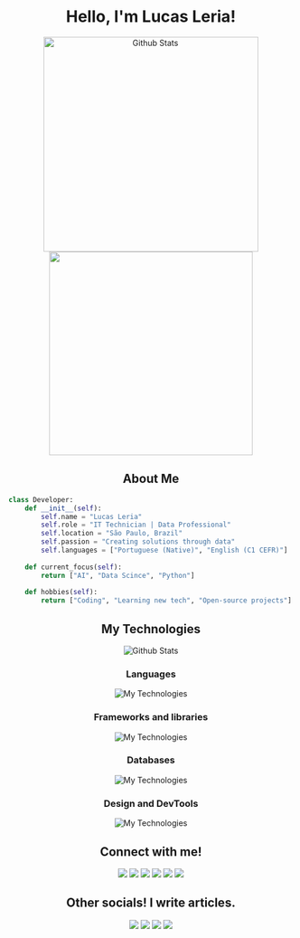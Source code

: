 <div align="center">
  
# Hello, I'm Lucas Leria!

<img width=380 src="https://github-readme-streak-stats.herokuapp.com/?user=lucasgleria&theme=dark&hide_border=false" alt="Github Stats"/>  
<img width=360 src="https://github-readme-stats.vercel.app/api?username=lucasgleria&theme=dark&rank_icon=github&ring_color=FFA500"/>


## About Me
</div>

```python
class Developer:
    def __init__(self):
        self.name = "Lucas Leria"
        self.role = "IT Technician | Data Professional"
        self.location = "São Paulo, Brazil"
        self.passion = "Creating solutions through data"
        self.languages = ["Portuguese (Native)", "English (C1 CEFR)"]
        
    def current_focus(self):
        return ["AI", "Data Scince", "Python"]
    
    def hobbies(self):
        return ["Coding", "Learning new tech", "Open-source projects"]
```

<div align="center">

## My Technologies

<img src="https://github-readme-stats.vercel.app/api/top-langs/?username=lucasgleria&theme=dark&hide_border=false&include_all_commits=true&count_private=true&layout=compact" alt="Github Stats"/>

### Languages
![My Technologies](https://skillicons.dev/icons?i=md,php,nodejs,r&theme=dark)

### Frameworks and libraries
![My Technologies](https://skillicons.dev/icons?i=tensorflow,django,flask,fastapi,jquery,tailwind,prisma&theme=dark)

### Databases
![My Technologies](https://skillicons.dev/icons?i=mysql,sqlite,postgres,mongodb,planetscale&theme=dark)

### Design and DevTools
![My Technologies](https://skillicons.dev/icons?i=figma,git,vercel,docker&theme=dark)

## Connect with me!

<a href="https://www.linkedin.com/in/lucasleria/" target="_blank"><img src="https://img.shields.io/badge/-Linkedin-%230077B5?style=plastic&logo=linkedIn&logoColor=white" target="_blank"></a> 
<a href="https://api.whatsapp.com/send?phone=5511945735280&text=Olá!%20acessei%20seu%20perfil%20pelo%20GitHub%20e%20gostaria%20de%20falar%20com%20você!" target="_blank"><img src="https://img.shields.io/badge/WhatsApp-25D366?style=plastic&logo=whatsapp&logoColor=white" target="_blank"></a>
<a href="https://discord.gg/Sgz3EyqKkP" target="_blank"><img src="https://img.shields.io/badge/Discord-7289DA?style=plastic&logo=discord&logoColor=white" target="_blank"></a> 
<a href="https://lucasgleria.github.io/resume/" target="_blank"><img src="https://img.shields.io/badge/Curriculum-FF5722?style=plastic&logo=todoist&logoColor=white" target="_blank"></a> 
<a href="https://chat-lleria.vercel.app/" target="_blank"><img src="https://img.shields.io/badge/Curriculum_AI-FF5722?style=plastic&logo=todoist&logoColor=white" target="_blank"></a> 
<a href="mailto:lucasleria17@gmail.com?subject=Ol%C3%A1!%20acessei%20seu%20perfil%20pelo%20GitHub%20e%20gostaria%20de%20falar%20com%20voc%C3%AA!&body=_Escreva%20aqui%20sua%20mensagem_" target="_blank"> <img src="https://img.shields.io/badge/Gmail-D14836?style=plastic&logo=gmail&logoColor=white" target="_blank"></a>

## Other socials! I write articles.
<a href="https://medium.com/@lucasleria17/" target="_blank"><img src="https://img.shields.io/badge/Medium-8A2BE2" target="_blank"></a> 
<a href="https://lucasleria.substack.com" target="_blank"><img src="https://img.shields.io/badge/Substack-8A2BE2" target="_blank"></a> 
<a href="https://app.daily.dev/lucasleria" target="_blank"><img src="https://img.shields.io/badge/Daily.dev-8A2BE2" target="_blank"></a> 
<a href="https://dev.to/lucas_leria" target="_blank"><img src="https://img.shields.io/badge/Dev.to-8A2BE2" target="_blank"></a> 

</div>

<!-- commit do dia!! -->

